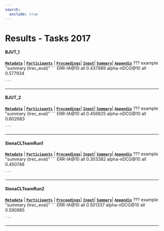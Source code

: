 ```yaml
---
search:
  exclude: true
---
```


# Results - Tasks 2017 

#### BJUT_1 
[**`Metadata`**](./runs.md#bjut_1) | [**`Participants`**](./participants.md#bjut) | [**`Proceedings`**](./proceedings.md#bjut-at-trec-2017-tasks-track)| [**`Input`**](https://trec.nist.gov/results/trec26/task/BJUT_1.gz)| [**`Summary`**](https://trec.nist.gov/results/trec26/task/summary-BJUT_1.txt)| [**`Appendix`**](https://trec.nist.gov/pubs/trec26/appendices/task/BJUT_1.pdf)
??? example "summary (trec_eval)"
	```
	ERR-IA@10		all	0.437989
	alpha-nDCG@10	all	0.577934

	```
---
#### BJUT_2 
[**`Metadata`**](./runs.md#bjut_2) | [**`Participants`**](./participants.md#bjut) | [**`Proceedings`**](./proceedings.md#bjut-at-trec-2017-tasks-track)| [**`Input`**](https://trec.nist.gov/results/trec26/task/BJUT_2.gz)| [**`Summary`**](https://trec.nist.gov/results/trec26/task/summary-BJUT_2.txt)| [**`Appendix`**](https://trec.nist.gov/pubs/trec26/appendices/task/BJUT_2.pdf)
??? example "summary (trec_eval)"
	```
	ERR-IA@10		all	0.456825
	alpha-nDCG@10	all	0.602683

	```
---
#### SienaCLTeamRun1 
[**`Metadata`**](./runs.md#sienaclteamrun1) | [**`Participants`**](./participants.md#sienaclteam) | [**`Proceedings`**](./proceedings.md#siena-s-tasks-track-system)| [**`Input`**](https://trec.nist.gov/results/trec26/task/SienaCLTeamRun1.gz)| [**`Summary`**](https://trec.nist.gov/results/trec26/task/summary-SienaCLTeamRun1.txt)| [**`Appendix`**](https://trec.nist.gov/pubs/trec26/appendices/task/SienaCLTeamRun1.pdf)
??? example "summary (trec_eval)"
	```
	ERR-IA@10		all	0.303382
	alpha-nDCG@10	all	0.450746

	```
---
#### SienaCLTeamRun2 
[**`Metadata`**](./runs.md#sienaclteamrun2) | [**`Participants`**](./participants.md#sienaclteam) | [**`Proceedings`**](./proceedings.md#siena-s-tasks-track-system)| [**`Input`**](https://trec.nist.gov/results/trec26/task/SienaCLTeamRun2.gz)| [**`Summary`**](https://trec.nist.gov/results/trec26/task/summary-SienaCLTeamRun2.txt)| [**`Appendix`**](https://trec.nist.gov/pubs/trec26/appendices/task/SienaCLTeamRun2.pdf)
??? example "summary (trec_eval)"
	```
	ERR-IA@10		all	0.501337
	alpha-nDCG@10	all	0.590985

	```
---
